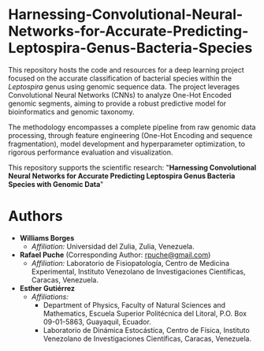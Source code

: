 # Harnessing-Convolutional-Neural-Networks-for-Accurate-Predicting-Leptospira-Genus-Bacteria-Species

This repository hosts the code and resources for a deep learning project focused on the accurate classification of bacterial species within the *Leptospira* genus using genomic sequence data. The project leverages Convolutional Neural Networks (CNNs) to analyze One-Hot Encoded genomic segments, aiming to provide a robust predictive model for bioinformatics and genomic taxonomy.

The methodology encompasses a complete pipeline from raw genomic data processing, through feature engineering (One-Hot Encoding and sequence fragmentation), model development and hyperparameter optimization, to rigorous performance evaluation and visualization.

This repository supports the scientific research: "**Harnessing Convolutional Neural Networks for Accurate Predicting Leptospira Genus Bacteria Species with Genomic Data**"

# **Authors**

* **Williams Borges**
    * *Affiliation:* Universidad del Zulia, Zulia, Venezuela.
* **Rafael Puche** (Corresponding Author: rpuche@gmail.com)
    * *Affiliation:* Laboratorio de Fisiopatología, Centro de Medicina Experimental, Instituto Venezolano de Investigaciones Científicas, Caracas, Venezuela.
* **Esther Gutiérrez**
    * *Affiliations:*
        * Department of Physics, Faculty of Natural Sciences and Mathematics, Escuela Superior Politécnica del Litoral, P.O. Box 09-01-5863, Guayaquil, Ecuador.
        * Laboratorio de Dinámica Estocástica, Centro de Física, Instituto Venezolano de Investigaciones Científicas, Caracas, Venezuela.
